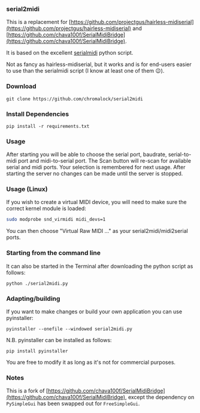 ### serial2midi

This is a replacement for [https://github.com/projectgus/hairless-midiserial](https://github.com/projectgus/hairless-midiserial) and [https://github.com/chava100f/SerialMidiBridge](https://github.com/chava100f/SerialMidiBridge).

It is based on the excellent [serialmidi](https://github.com/raspy135/serialmidi) python script.

Not as fancy as hairless-midiserial, but it works and is for end-users easier to use than the serialmidi script (I know at least one of them :wink:).

### Download

```
git clone https://github.com/chromalock/serial2midi
```

### Install Dependencies

```
pip install -r requirements.txt
```

### Usage

After starting you will be able to choose the serial port, baudrate, serial-to-midi port and midi-to-serial port. The Scan button will re-scan for available serial and midi ports. Your selection is remembered for next usage. After starting the server no changes can be made until the server is stopped.

### Usage (Linux)

If you wish to create a virtual MIDI device, you will need to make sure the correct kernel module is loaded:

```bash
sudo modprobe snd_virmidi midi_devs=1
```

You can then choose "Virtual Raw MIDI ..." as your serial2midi/midi2serial ports.


### Starting from the command line

It can also be started in the Terminal after downloading the python script as follows:

```
python ./serial2midi.py
```

### Adapting/building

If you want to make changes or build your own application you can use pyinstaller:

```
pyinstaller --onefile --windowed serial2midi.py
```

N.B. pyinstaller can be installed as follows:

```
pip install pyinstaller
```

You are free to modify it as long as it's not for commercial purposes.

### Notes

This is a fork of [https://github.com/chava100f/SerialMidiBridge](https://github.com/chava100f/SerialMidiBridge), except the dependency on `PySimpleGui` has been swapped out for `FreeSimpleGui`.
